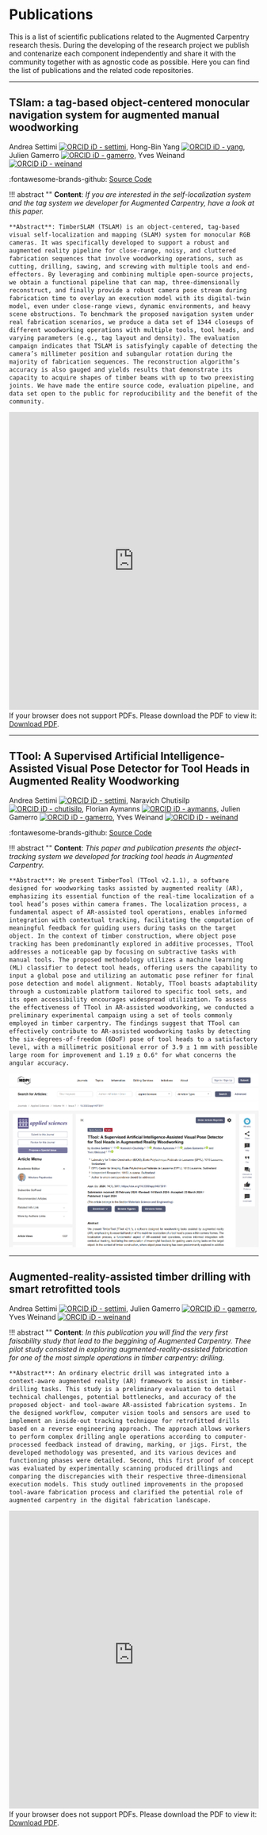 # Publications 

This is a list of scientific publications related to the Augmented Carpentry research thesis. During the developing of the research project we publish and contenarize each component independently and share it with the community together with as agnostic code as possible. Here you can find the list of publications and the related code repositories.

---

## TSlam: a tag-based object-centered monocular navigation system for augmented manual woodworking

Andrea Settimi <a title="ORCID, Andrea Settimi" href="https://orcid.org/0000-0001-5020-7331"><img width="15" alt="ORCID iD - settimi" src="https://upload.wikimedia.org/wikipedia/commons/thumb/0/06/ORCID_iD.svg/512px-ORCID_iD.svg.png?20190308043226"></a>,
Hong-Bin Yang <a title="ORCID, Hong-Bin Yang" href="https://orcid.org/0000-0001-8422-5263"><img width="15" alt="ORCID iD - yang" src="https://upload.wikimedia.org/wikipedia/commons/thumb/0/06/ORCID_iD.svg/512px-ORCID_iD.svg.png?20190308043226"></a>,
Julien Gamerro <a title="ORCID, Julien Gamerro" href="https://orcid.org/0000-0001-7802-5345"><img width="15" alt="ORCID iD - gamerro" src="https://upload.wikimedia.org/wikipedia/commons/thumb/0/06/ORCID_iD.svg/512px-ORCID_iD.svg.png?20190308043226"></a>,
Yves Weinand <a title="ORCID, Yves Weinand" href="https://orcid.org/0000-0002-8088-6504"><img width="15" alt="ORCID iD - weinand" src="https://upload.wikimedia.org/wikipedia/commons/thumb/0/06/ORCID_iD.svg/512px-ORCID_iD.svg.png?20190308043226"></a>

:fontawesome-brands-github: [Source Code](https://github.com/ibois-epfl/TSlam)

!!! abstract ""
    **Content**: *If you are interested in the self-localization system and the tag system we developer for Augmented Carpentry, have a look at this paper.*

    **Abstract**: TimberSLAM (TSLAM) is an object-centered, tag-based visual self-localization and mapping (SLAM) system for monocular RGB cameras. It was specifically developed to support a robust and augmented reality pipeline for close-range, noisy, and cluttered fabrication sequences that involve woodworking operations, such as cutting, drilling, sawing, and screwing with multiple tools and end-effectors. By leveraging and combining multiple open-source projects, we obtain a functional pipeline that can map, three-dimensionally reconstruct, and finally provide a robust camera pose stream during fabrication time to overlay an execution model with its digital-twin model, even under close-range views, dynamic environments, and heavy scene obstructions. To benchmark the proposed navigation system under real fabrication scenarios, we produce a data set of 1344 closeups of different woodworking operations with multiple tools, tool heads, and varying parameters (e.g., tag layout and density). The evaluation campaign indicates that TSLAM is satisfyingly capable of detecting the camera’s millimeter position and subangular rotation during the majority of fabrication sequences. The reconstruction algorithm’s accuracy is also gauged and yields results that demonstrate its capacity to acquire shapes of timber beams with up to two preexisting joints. We have made the entire source code, evaluation pipeline, and data set open to the public for reproducibility and the benefit of the community.

<embed src="https://link.springer.com/content/pdf/10.1007/s41693-024-00118-w.pdf" width="100%" height="600px" type="application/pdf">
    If your browser does not support PDFs. Please download the PDF to view it: <a href="https://link.springer.com/article/10.1007/s41693-024-00118-w">Download PDF</a>.
</embed>

---

## TTool: A Supervised Artificial Intelligence-Assisted Visual Pose Detector for Tool Heads in Augmented Reality Woodworking

Andrea Settimi <a title="ORCID, Andrea Settimi" href="https://orcid.org/0000-0001-5020-7331"><img width="15" alt="ORCID iD - settimi" src="https://upload.wikimedia.org/wikipedia/commons/thumb/0/06/ORCID_iD.svg/512px-ORCID_iD.svg.png?20190308043226"></a>,
Naravich Chutisilp <a title="ORCID, Naravich Chutisilp" href="https://orcid.org/0009-0005-8782-732X"><img width="15" alt="ORCID iD - chutisilp" src="https://upload.wikimedia.org/wikipedia/commons/thumb/0/06/ORCID_iD.svg/512px-ORCID_iD.svg.png?20190308043226"></a>,
Florian Aymanns <a title="ORCID, Naravich Chutisilp" href="https://orcid.org/0000-0003-4290-7244"><img width="15" alt="ORCID iD - aymanns" src="https://upload.wikimedia.org/wikipedia/commons/thumb/0/06/ORCID_iD.svg/512px-ORCID_iD.svg.png?20190308043226"></a>,
Julien Gamerro <a title="ORCID, Julien Gamerro" href="https://orcid.org/0000-0001-7802-5345"><img width="15" alt="ORCID iD - gamerro" src="https://upload.wikimedia.org/wikipedia/commons/thumb/0/06/ORCID_iD.svg/512px-ORCID_iD.svg.png?20190308043226"></a>,
Yves Weinand <a title="ORCID, Yves Weinand" href="https://orcid.org/0000-0002-8088-6504"><img width="15" alt="ORCID iD - weinand" src="https://upload.wikimedia.org/wikipedia/commons/thumb/0/06/ORCID_iD.svg/512px-ORCID_iD.svg.png?20190308043226"></a>

:fontawesome-brands-github: [Source Code](https://github.com/ibois-epfl/TTool)

!!! abstract ""
    **Content**: *This paper and publication presents the object-tracking system we developed for tracking tool heads in Augmented Carpentry.*

    **Abstract**: We present TimberTool (TTool v2.1.1), a software designed for woodworking tasks assisted by augmented reality (AR), emphasizing its essential function of the real-time localization of a tool head’s poses within camera frames. The localization process, a fundamental aspect of AR-assisted tool operations, enables informed integration with contextual tracking, facilitating the computation of meaningful feedback for guiding users during tasks on the target object. In the context of timber construction, where object pose tracking has been predominantly explored in additive processes, TTool addresses a noticeable gap by focusing on subtractive tasks with manual tools. The proposed methodology utilizes a machine learning (ML) classifier to detect tool heads, offering users the capability to input a global pose and utilizing an automatic pose refiner for final pose detection and model alignment. Notably, TTool boasts adaptability through a customizable platform tailored to specific tool sets, and its open accessibility encourages widespread utilization. To assess the effectiveness of TTool in AR-assisted woodworking, we conducted a preliminary experimental campaign using a set of tools commonly employed in timber carpentry. The findings suggest that TTool can effectively contribute to AR-assisted woodworking tasks by detecting the six-degrees-of-freedom (6DoF) pose of tool heads to a satisfactory level, with a millimetric positional error of 3.9 ± 1 mm with possible large room for improvement and 1.19 ± 0.6° for what concerns the angular accuracy.

<a href="https://www.mdpi.com/2076-3417/14/7/3011"><img src="../assets/images/publications/ttool_vieewpage.png"></a>

---

## Augmented-reality-assisted timber drilling with smart retrofitted tools

Andrea Settimi <a title="ORCID, Andrea Settimi" href="https://orcid.org/0000-0001-5020-7331"><img width="15" alt="ORCID iD - settimi" src="https://upload.wikimedia.org/wikipedia/commons/thumb/0/06/ORCID_iD.svg/512px-ORCID_iD.svg.png?20190308043226"></a>,
Julien Gamerro <a title="ORCID, Julien Gamerro" href="https://orcid.org/0000-0001-7802-5345"><img width="15" alt="ORCID iD - gamerro" src="https://upload.wikimedia.org/wikipedia/commons/thumb/0/06/ORCID_iD.svg/512px-ORCID_iD.svg.png?20190308043226"></a>,
Yves Weinand <a title="ORCID, Yves Weinand" href="https://orcid.org/0000-0002-8088-6504"><img width="15" alt="ORCID iD - weinand" src="https://upload.wikimedia.org/wikipedia/commons/thumb/0/06/ORCID_iD.svg/512px-ORCID_iD.svg.png?20190308043226"></a>

!!! abstract ""
    **Content**: *In this publication you will find the very first faisability study that lead to the beggining of Augmented Carpentry. Thee pilot study consisted in exploring augmented-reality-assisted fabrication for one of the most simple operations in timber carpentry: drilling.*

    **Abstract**: An ordinary electric drill was integrated into a context-aware augmented reality (AR) framework to assist in timber-drilling tasks. This study is a preliminary evaluation to detail technical challenges, potential bottlenecks, and accuracy of the proposed object- and tool-aware AR-assisted fabrication systems. In the designed workflow, computer vision tools and sensors are used to implement an inside-out tracking technique for retrofitted drills based on a reverse engineering approach. The approach allows workers to perform complex drilling angle operations according to computer-processed feedback instead of drawing, marking, or jigs. First, the developed methodology was presented, and its various devices and functioning phases were detailed. Second, this first proof of concept was evaluated by experimentally scanning produced drillings and comparing the discrepancies with their respective three-dimensional execution models. This study outlined improvements in the proposed tool-aware fabrication process and clarified the potential role of augmented carpentry in the digital fabrication landscape.

<embed src="https://pdf.sciencedirectassets.com/271427/1-s2.0-S0926580522X00058/1-s2.0-S0926580522001455/main.pdf?X-Amz-Security-Token=IQoJb3JpZ2luX2VjEAEaCXVzLWVhc3QtMSJIMEYCIQD9Wv05xFiCKez%2FT0UtScjpOTAcUwmOXqMPVpaj1JwVhgIhAOUWamY0WsFh%2FQzvp0N%2BbRJTxcGnxkXe59%2BvOGaK8xREKrwFCKr%2F%2F%2F%2F%2F%2F%2F%2F%2F%2FwEQBRoMMDU5MDAzNTQ2ODY1IgxlmwejgCnSGzvO0SYqkAVFoH1wG67fjKTZSgvWLfonD2wuL9fBCWde0typ6HFpgSRU7NNKJPZ9I5t2D2Mp20ZDlNT3I1qD%2BCdQJ5l%2FKEj1rIZnXr61xz7I0eXs%2Fc64QZHsl90HKqw40a9Lkm1uvYuREykquCTaDX5TdckjltyqubX9oQg%2BsC5mwDc5MjLtJDv%2FOleW2Y2db0GpIXA603DI%2BRMq6GT4844XuWynEY2m%2BEqHieYwzGPK3JBbHtQGTVM9Wck7TdtOlKxYUEIyfZNEP0KiL18tu8xirEgs8QYVxn7YEC1VmTdp1TPw6cnXSHy4zsHrKtFU%2FVA7FX8c13xQraAK6cbpWKLlhxwfK3OyQIRo6V1k0y52NRAg%2B0sOkXXB43CNVNyrYjZ8Ig60xMlot71yQsISuyV9X%2BuJaUK0QtT7mOLXbqyPaCkfedJ7dTG6lZr%2BgCeLTI7jUwTMl5nxbkF3983BSBBWt2%2FsvX%2FKvxaFk48KoCJoNTehavCATqVgG121SRCIWNunLH6bYaJpy3wqQP4tz1npLs7j3v06QEwVcl2fcDE3vPk%2BIPdluNWqDH80R2Hn2JsXrlRAwkGiUw2e9piZ2s%2F6PMlVf2pH1LEHrU4VMCKmpXLQLjvu75MJjBbWEcPnAiJgjPZCXic6dckLxaRQ4c907M89wxo42ETkKuhSg9BLqy7YY4G%2BKWX0hZ6pYSs5vGlA21NYcKqO49MtWU1yLXMMpBLHidUpE6cPznJGuU2%2FUdjxH3Fkt%2BJ5%2BODX2PYTP8PELbjM5lXwaBV4wRpmZJEYf7wJOPLeWMRMlemiGMVhBwJW6ZyJotWViPfXk%2Bj20%2BHNp3QFsGuBGnqdAn3FeujDlBOjUzNv%2Fo%2F62mi%2BtCHg%2FvvOWejV2TDKobK6BjqwAQCCbtzZoVvV7B9%2FKp%2FmVryU3Pf6QXK5bzTo%2F%2Fy9KqLHHUvnV1BXBie0mTA90rTQdpLzFmmpLQWAeSBSvrjcpI43C8u55OIxIKbf93P3w4Bys%2FhsVOq%2Bud68fLlCA30mOfjSdk57G%2FQrKicUHS5tTHQTA8ezCqm%2BhChpq0pB2QbmsZiszE3oH%2FrwKrfZF7rVspxYRQ8n1%2B%2B3RY288sna%2Bx%2FXFJ5Zl022vrtGjY2U0GOw&X-Amz-Algorithm=AWS4-HMAC-SHA256&X-Amz-Date=20241201T171214Z&X-Amz-SignedHeaders=host&X-Amz-Expires=300&X-Amz-Credential=ASIAQ3PHCVTYRKKJ3HAW%2F20241201%2Fus-east-1%2Fs3%2Faws4_request&X-Amz-Signature=9a822ece5d59003db7cccfd519f2a445ca267f3eb8d821da97fef8230655d23d&hash=fd1d56eff800ef36a0e8ba874a1dd55407bcb9f6def7f42dbb5163959455e7e4&host=68042c943591013ac2b2430a89b270f6af2c76d8dfd086a07176afe7c76c2c61&pii=S0926580522001455&tid=spdf-4b86006c-38ea-4dc3-8f36-c0b669937620&sid=975640ff567aa54f6b886ef-837370043c16gxrqb&type=client&tsoh=d3d3LnNjaWVuY2VkaXJlY3QuY29t&ua=000759030755005059&rr=8eb4b3726f670b90&cc=ch.pdf" width="100%" height="600px" type="application/pdf">
    If your browser does not support PDFs. Please download the PDF to view it: <a href="https://pdf.sciencedirectassets.com/271427/1-s2.0-S0926580522X00058/1-s2.0-S0926580522001455/main.pdf?X-Amz-Security-Token=IQoJb3JpZ2luX2VjEAEaCXVzLWVhc3QtMSJIMEYCIQD9Wv05xFiCKez%2FT0UtScjpOTAcUwmOXqMPVpaj1JwVhgIhAOUWamY0WsFh%2FQzvp0N%2BbRJTxcGnxkXe59%2BvOGaK8xREKrwFCKr%2F%2F%2F%2F%2F%2F%2F%2F%2F%2FwEQBRoMMDU5MDAzNTQ2ODY1IgxlmwejgCnSGzvO0SYqkAVFoH1wG67fjKTZSgvWLfonD2wuL9fBCWde0typ6HFpgSRU7NNKJPZ9I5t2D2Mp20ZDlNT3I1qD%2BCdQJ5l%2FKEj1rIZnXr61xz7I0eXs%2Fc64QZHsl90HKqw40a9Lkm1uvYuREykquCTaDX5TdckjltyqubX9oQg%2BsC5mwDc5MjLtJDv%2FOleW2Y2db0GpIXA603DI%2BRMq6GT4844XuWynEY2m%2BEqHieYwzGPK3JBbHtQGTVM9Wck7TdtOlKxYUEIyfZNEP0KiL18tu8xirEgs8QYVxn7YEC1VmTdp1TPw6cnXSHy4zsHrKtFU%2FVA7FX8c13xQraAK6cbpWKLlhxwfK3OyQIRo6V1k0y52NRAg%2B0sOkXXB43CNVNyrYjZ8Ig60xMlot71yQsISuyV9X%2BuJaUK0QtT7mOLXbqyPaCkfedJ7dTG6lZr%2BgCeLTI7jUwTMl5nxbkF3983BSBBWt2%2FsvX%2FKvxaFk48KoCJoNTehavCATqVgG121SRCIWNunLH6bYaJpy3wqQP4tz1npLs7j3v06QEwVcl2fcDE3vPk%2BIPdluNWqDH80R2Hn2JsXrlRAwkGiUw2e9piZ2s%2F6PMlVf2pH1LEHrU4VMCKmpXLQLjvu75MJjBbWEcPnAiJgjPZCXic6dckLxaRQ4c907M89wxo42ETkKuhSg9BLqy7YY4G%2BKWX0hZ6pYSs5vGlA21NYcKqO49MtWU1yLXMMpBLHidUpE6cPznJGuU2%2FUdjxH3Fkt%2BJ5%2BODX2PYTP8PELbjM5lXwaBV4wRpmZJEYf7wJOPLeWMRMlemiGMVhBwJW6ZyJotWViPfXk%2Bj20%2BHNp3QFsGuBGnqdAn3FeujDlBOjUzNv%2Fo%2F62mi%2BtCHg%2FvvOWejV2TDKobK6BjqwAQCCbtzZoVvV7B9%2FKp%2FmVryU3Pf6QXK5bzTo%2F%2Fy9KqLHHUvnV1BXBie0mTA90rTQdpLzFmmpLQWAeSBSvrjcpI43C8u55OIxIKbf93P3w4Bys%2FhsVOq%2Bud68fLlCA30mOfjSdk57G%2FQrKicUHS5tTHQTA8ezCqm%2BhChpq0pB2QbmsZiszE3oH%2FrwKrfZF7rVspxYRQ8n1%2B%2B3RY288sna%2Bx%2FXFJ5Zl022vrtGjY2U0GOw&X-Amz-Algorithm=AWS4-HMAC-SHA256&X-Amz-Date=20241201T171214Z&X-Amz-SignedHeaders=host&X-Amz-Expires=300&X-Amz-Credential=ASIAQ3PHCVTYRKKJ3HAW%2F20241201%2Fus-east-1%2Fs3%2Faws4_request&X-Amz-Signature=9a822ece5d59003db7cccfd519f2a445ca267f3eb8d821da97fef8230655d23d&hash=fd1d56eff800ef36a0e8ba874a1dd55407bcb9f6def7f42dbb5163959455e7e4&host=68042c943591013ac2b2430a89b270f6af2c76d8dfd086a07176afe7c76c2c61&pii=S0926580522001455&tid=spdf-4b86006c-38ea-4dc3-8f36-c0b669937620&sid=975640ff567aa54f6b886ef-837370043c16gxrqb&type=client&tsoh=d3d3LnNjaWVuY2VkaXJlY3QuY29t&ua=000759030755005059&rr=8eb4b3726f670b90&cc=ch.pdf">Download PDF</a>.
</embed>